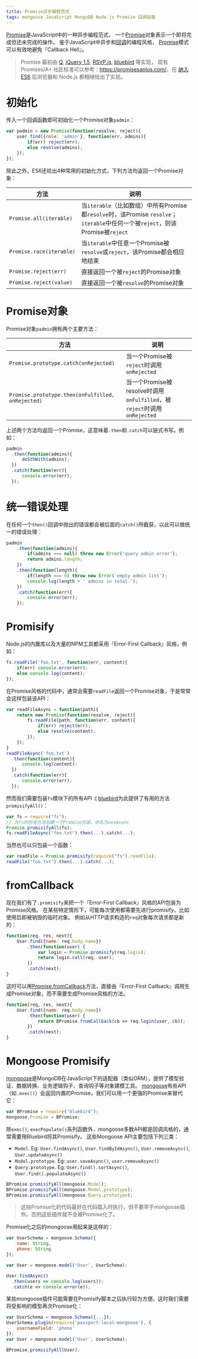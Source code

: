```yaml
---
title: Promise异步编程范式
tags: mongoose JavaScript MongoDB Node.js Promise 回调函数
---
```


[Promise][promisesaplus]是JavaScript中的一种异步编程范式，
一个[Promise][promisesaplus]对象表示一个即将完成但还未完成的操作。
鉴于JavaScript中异步和[回调][functional]的编程风格，
[Promise][promisesaplus]模式可以有效地避免『Callback Hell』。

> Promise 最初由 [Q][q], [jQuery 1.5][jq1.5], [RSVP.js][rsvp], [bluebird][bluebird] 等实现，
> 现有 Promises/A+ 社区标准可以参考：<https://promisesaplus.com/>，在 [纳入 ES6][promise-es6] 后浏览器和 Node.js 都相继给出了实现。

# 初始化

传入一个回调函数即可初始化一个Promise对象`padmin`：

```javascript
var padmin = new Promise(function(resolve, reject){
    user.find({role: 'admin'}, function(err, admins){
        if(err) reject(err);
        else resolve(admins);
    });
});
```

<!--more-->

除此之外，ES6还给出4种常用的初始化方式，下列方法均返回一个Promise对象：

方法 | 说明
---|---
`Promise.all(iterable)` | 当`iterable`（比如数组）中所有Promise都`resolve`时，该Promise `resolve`；`iterable`中任何一个被`reject`，则该Promise被`reject`
`Promise.race(iterable)` | 当`iterable`中任意一个Promise被`resolve`或`reject`，该Promise都会相应地结束
`Promise.reject(err)` | 直接返回一个被`reject`的Promise对象
`Promise.reject(value)` | 直接返回一个被`resolve`的Promise对象

# Promise对象

Promise对象`padmin`拥有两个主要方法：

方法 | 说明
---|---
`Promise.prototype.catch(onRejected)` | 当一个Promise被`reject`时调用`onRejected`
`Promise.prototype.then(onFulfilled, onRejected)` | 当一个Promise被resolve时调用`onFulfilled`，被`reject`时调用`onRejected`

上述两个方法均返回一个Promise，这意味着`.then`和`.catch`可以链式书写。例如：

```javascript
padmin
  .then(function(admins){
      doSthWith(admins);
  })
  .catch(function(err){
      console.error(err);
  });
```

# 统一错误处理

在任何一个`then()`回调中抛出的错误都会被后面的`catch()`所截获，以此可以做统一的错误处理：

```javascript
padmin
    .then(function(admins){
        if(admins === null) throw new Error('query admin error');
        return admins.length;
    })
    .then(function(length){
        if(length === 0) throw new Error('empty admin list');
        console.log(length + ' admins in total.');
    })
    .catch(function(err){
        console.error(err);
    });
```

# Promisify

Node.js的内置库以及大量的NPM工具都采用『Error-First Callback』风格，例如：

```javascript
fs.readFile('foo.txt', function(err, content){
    if(err) console.error(err);
    else console.log(content);
});
```

在Promise风格的代码中，通常会需要`readFile`返回一个Promise对象，于是常常会这样包装该API：

```javascript
var readFileAsync = function(path){
    return new Promise(function(resolve, reject){
        fs.readFile(path, function(err, content){
            if(err) reject(err);
            else resolve(content);
        });
    });
}
readFileAsync('foo.txt')
  .then(function(content){
      console.log(content):
  })
  .catch(function(err){
      console.error(err);
  });
```

然而我们需要包装`fs`模块下的所有API :( 
[bluebird][bluebird]为此提供了有用的方法`promisifyAll()`：

```javascript
var fs = require("fs");
// 为fs的所有方法创建一个Promise包装，命名为xxxAsync
Promise.promisifyAll(fs);
fs.readFileAsync("foo.txt").then(...).catch(...);
```

当然也可以只包装一个函数：

```javascript
var readFile = Promise.promisify(require("fs").readFile);
readFile("foo.txt").then(...).catch(...);
```

# fromCallback

现在我们有了`.promisify`来把一个『Error-First Callback』风格的API包装为Promise风格。
在某些特定情形下，可能每次使用都需要先进行promisify，比如使用后即被销毁的临时对象。
例如从HTTP请求构造的`req`对象每次请求都是新的：

```javascript
function(req, res, next){
    User.find({name: req.body.name})
        .then(function(user) {
            var login = Promise.promisify(req.login);
            return login.call(req, user);
        })
        .catch(next);
}
```

这时可以用[Promise.fromCallback][fromcallback]方法，直接由『Error-First Callback』调用生成Promise对象，而不需要生成Promise风格的方法。

```javascript
function(req, res, next){
    User.find({name: req.body.name})
        .then(function(user) {
            return BPromise.fromCallback(cb => req.login(user, cb));
        })
        .catch(next);
}
```

# Mongoose Promisify

[mongoose][mongoose]是MongoDB在JavaScript下的适配器（类似ORM），提供了模型验证、数据转换、业务逻辑钩子、查询钩子等对象建模工具。
[mongoose][mongoose]有些API（如`.exec()`）会返回内置的Promise，我们可以用一个更强的Promise来替代它：

```javascript
var BPromise = require('bluebird');
mongoose.Promise = BPromise;
```

除`exec()`, `execPopulate()`系列函数外，mongoose多数API都是回调风格的，通常需要用Bluebird将其Promisify。
这些Mongoose API主要包括下列三类：

* `Model`. Eg: `User.findAsync()`, `User.findByIdAsync()`, `User.removeAsync()`, `User.updateAsync()`
* `Model.prototype`. Eg: `user.saveAsync()`, `user.removeAsync()`
* `Query.prototype`. Eg: `User.find().sortAsync()`, `User.find().populateAsync()`

```javascript
BPromise.promisifyAll(mongoose.Model);
BPromise.promisifyAll(mongoose.Model.prototype);
BPromise.promisifyAll(mongoose.Query.prototype);
```

> 这些Promise化的代码最好在代码载入时执行，但不要早于mongoose插件。否则这些插件就不会被Promise化了。

Promise化之后的mongoose用起来是这样的：

```javascript
var UserSchema = mongoose.Schema({
    name: String,
    phone: String
});

var User = mongoose.model('User', UserSchema);

User.findAsync()
  .then(users => console.log(users));
  .catch(e => console.error(e));
```

某些mongoose插件可能需要在Promisify脚本之后执行较为方便。这时我们需要将受影响的模型再次Promise化：

```javascript
var UserSchema = mongoose.Schema({...});
UserSchema.plugin(require('passport-local-mongoose'), {
    usernameField: 'phone'
});
var User = mongoose.model('User', UserSchema);

BPromise.promisifyAll(User);
```

[promisesaplus]: https://promisesaplus.com/
[functional]: /2016/02/09/js-functional.html
[bluebird]: https://www.npmjs.com/package/bluebird
[promisify]: http://bluebirdjs.com/docs/api/promise.promisify.html
[promisifyall]: http://bluebirdjs.com/docs/api/promise.promisifyall.html
[fromcallback]: http://bluebirdjs.com/docs/api/promise.fromcallback.html
[mongoose]: http://mongoosejs.com/
[mongoose-model]: http://mongoosejs.com/docs/api.html#model-js
[mongoose-doc]: http://mongoosejs.com/docs/api.html#model_Model-save
[q]: https://github.com/kriskowal/q
[jq1.5]: http://api.jquery.com/category/deferred-object/
[rsvp]: https://github.com/tildeio/rsvp.js
[promise-es6]: http://www.ecma-international.org/ecma-262/6.0/#sec-promise-objects
